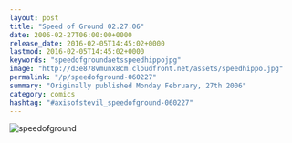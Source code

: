 ```yaml
---
layout: post
title: "Speed of Ground 02.27.06"
date: 2006-02-27T06:00:00+0000
release_date: 2016-02-05T14:45:02+0000
lastmod: 2016-02-05T14:45:02+0000
keywords: "speedofgroundaetsspeedhippojpg"
image: "http://d3e878vmunx8cm.cloudfront.net/assets/speedhippo.jpg"
permalink: "/p/speedofground-060227"
summary: "Originally published Monday February, 27th 2006"
category: comics
hashtag: "#axisofstevil_speedofground-060227"
---
```


![speedofground](http://d3e878vmunx8cm.cloudfront.net/assets/speedhippo.jpg)
